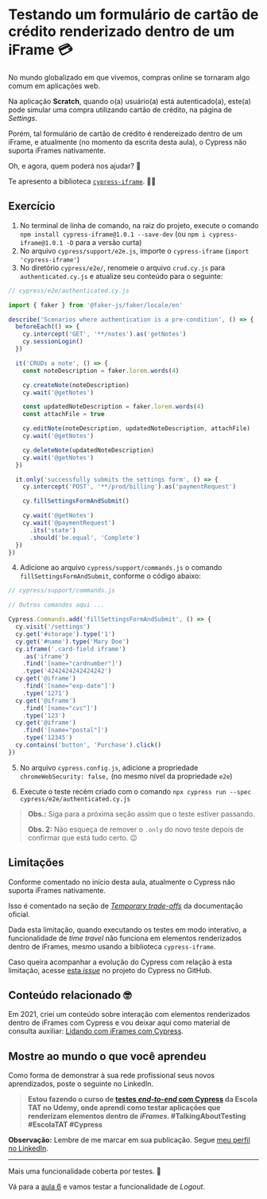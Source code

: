 # Testando um formulário de cartão de crédito renderizado dentro de um iFrame 💳

No mundo globalizado em que vivemos, compras online se tornaram algo comum em aplicações web.

Na aplicação **Scratch**, quando o(a) usuário(a) está autenticado(a), este(a) pode simular uma compra utilizando cartão de crédito, na página de _Settings_.

Porém, tal formulário de cartão de crédito é rendereizado dentro de um iFrame, e atualmente (no momento da escrita desta aula), o Cypress não suporta iFrames nativamente.

Oh, e agora, quem poderá nos ajudar? 🦗

Te apresento a biblioteca [`cypress-iframe`](https://www.npmjs.com/package/cypress-iframe). 🦸🏼

## Exercício

1. No terminal de linha de comando, na raiz do projeto, execute o comando `npm install cypress-iframe@1.0.1 --save-dev` (ou `npm i cypress-iframe@1.0.1 -D` para a versão curta)
2. No arquivo `cypress/support/e2e.js`, importe o `cypress-iframe` (`import 'cypress-iframe'`)
3. No diretório `cypress/e2e/`, renomeie o arquivo `crud.cy.js` para `authenticated.cy.js` e atualize seu conteúdo para o seguinte:

```js
// cypress/e2e/authenticated.cy.js

import { faker } from '@faker-js/faker/locale/en'

describe('Scenarios where authentication is a pre-condition', () => {
  beforeEach(() => {
    cy.intercept('GET', '**/notes').as('getNotes')
    cy.sessionLogin()
  })

  it('CRUDs a note', () => {
    const noteDescription = faker.lorem.words(4)

    cy.createNote(noteDescription)
    cy.wait('@getNotes')

    const updatedNoteDescription = faker.lorem.words(4)
    const attachFile = true

    cy.editNote(noteDescription, updatedNoteDescription, attachFile)
    cy.wait('@getNotes')

    cy.deleteNote(updatedNoteDescription)
    cy.wait('@getNotes')
  })

  it.only('successfully submits the settings form', () => {
    cy.intercept('POST', '**/prod/billing').as('paymentRequest')

    cy.fillSettingsFormAndSubmit()

    cy.wait('@getNotes')
    cy.wait('@paymentRequest')
      .its('state')
      .should('be.equal', 'Complete')
  })
})

```

4. Adicione ao arquivo `cypress/support/commands.js` o comando `fillSettingsFormAndSubmit`, conforme o código abaixo:

```js
// cypress/support/commands.js

// Outros comandos aqui ...

Cypress.Commands.add('fillSettingsFormAndSubmit', () => {
  cy.visit('/settings')
  cy.get('#storage').type('1')
  cy.get('#name').type('Mary Doe')
  cy.iframe('.card-field iframe')
    .as('iframe')
    .find('[name="cardnumber"]')
    .type('4242424242424242')
  cy.get('@iframe')
    .find('[name="exp-date"]')
    .type('1271')
  cy.get('@iframe')
    .find('[name="cvc"]')
    .type('123')
  cy.get('@iframe')
    .find('[name="postal"]')
    .type('12345')
  cy.contains('button', 'Purchase').click()
})
```

5. No arquivo `cypress.config.js`, adicione a propriedade `chromeWebSecurity: false,` (no mesmo nível da propriedade `e2e`)

6. Execute o teste recém criado com o comando `npx cypress run --spec cypress/e2e/authenticated.cy.js`

> **Obs.:** Siga para a próxima seção assim que o teste estiver passando.
>
> **Obs. 2:** Não esqueça de remover o `.only` do novo teste depois de confirmar que está tudo certo. 😉

## Limitações

Conforme comentado no início desta aula, atualmente o Cypress não suporta iFrames nativamente.

Isso é comentado na seção de [_Temporary trade-offs_](https://docs.cypress.io/guides/references/trade-offs#Temporary-trade-offs) da documentação oficial.

Dada esta limitação, quando executando os testes em modo interativo, a funcionalidade de _time travel_ não funciona em elementos renderizados dentro de iFrames, mesmo usando a biblioteca `cypress-iframe`.

Caso queira acompanhar a evolução do Cypress com relação à esta limitação, acesse [esta _issue_](https://github.com/cypress-io/cypress/issues/136) no projeto do Cypress no GitHub.

## Conteúdo relacionado 🤓

Em 2021, criei um conteúdo sobre interação com elementos renderizados dentro de iFrames com Cypress e vou deixar aqui como material de consulta auxiliar: [Lidando com iFrames com Cypress](https://youtu.be/sjiLhjPxYvs).

## Mostre ao mundo o que você aprendeu

Como forma de demonstrar à sua rede profissional seus novos aprendizados, poste o seguinte no LinkedIn.

> **Estou fazendo o curso de [testes _end-to-end_ com Cypress](https://www.udemy.com/course/testes-end-to-end-com-cypress/?referralCode=BFC58FC7B29F2F37904D) da Escola TAT no Udemy, onde aprendi como testar aplicações que renderizam elementos dentro de _iFrames_. #TalkingAboutTesting #EscolaTAT #Cypress**

**Observação:** Lembre de me marcar em sua publicação. Segue [meu perfil no LinkedIn](https://www.linkedin.com/in/walmyr-lima-e-silva-filho).

___

Mais uma funcionalidade coberta por testes. 🧡

Vá para a [aula 6](./6.md) e vamos testar a funcionalidade de _Logout_.